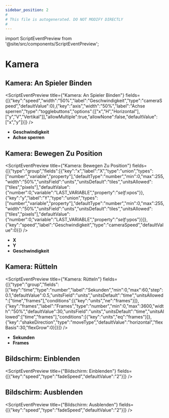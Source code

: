 ```yaml
---
sidebar_position: 2
#
# This file is autogenerated. DO NOT MODIFY DIRECTLY
#
---
```


import ScriptEventPreview from '@site/src/components/ScriptEventPreview';

# Kamera

## Kamera: An Spieler Binden
<ScriptEventPreview title={"Kamera: An Spieler Binden"} fields={[{"key":"speed","width":"50%","label":"Geschwindigkeit","type":"cameraSpeed","defaultValue":0},{"key":"axis","width":"50%","label":"Achse sperren","type":"togglebuttons","options":[["x","H","Horizontal"],["y","V","Vertikal"]],"allowMultiple":true,"allowNone":false,"defaultValue":["x","y"]}]} />

- **Geschwindigkeit**  
- **Achse sperren**  

## Kamera: Bewegen Zu Position
<ScriptEventPreview title={"Kamera: Bewegen Zu Position"} fields={[{"type":"group","fields":[{"key":"x","label":"X","type":"union","types":["number","variable","property"],"defaultType":"number","min":0,"max":255,"width":"50%","unitsField":"units","unitsDefault":"tiles","unitsAllowed":["tiles","pixels"],"defaultValue":{"number":0,"variable":"LAST_VARIABLE","property":"$self$:xpos"}},{"key":"y","label":"Y","type":"union","types":["number","variable","property"],"defaultType":"number","min":0,"max":255,"width":"50%","unitsField":"units","unitsDefault":"tiles","unitsAllowed":["tiles","pixels"],"defaultValue":{"number":0,"variable":"LAST_VARIABLE","property":"$self$:ypos"}}]},{"key":"speed","label":"Geschwindigkeit","type":"cameraSpeed","defaultValue":0}]} />

- **X**  
- **Y**  
- **Geschwindigkeit**  

## Kamera: Rütteln
<ScriptEventPreview title={"Kamera: Rütteln"} fields={[{"type":"group","fields":[{"key":"time","type":"number","label":"Sekunden","min":0,"max":60,"step":0.1,"defaultValue":0.5,"unitsField":"units","unitsDefault":"time","unitsAllowed":["time","frames"],"conditions":[{"key":"units","ne":"frames"}]},{"key":"frames","label":"Frames","type":"number","min":0,"max":3600,"width":"50%","defaultValue":30,"unitsField":"units","unitsDefault":"time","unitsAllowed":["time","frames"],"conditions":[{"key":"units","eq":"frames"}]},{"key":"shakeDirection","type":"moveType","defaultValue":"horizontal","flexBasis":30,"flexGrow":0}]}]} />

- **Sekunden**  
- **Frames**  

## Bildschirm: Einblenden
<ScriptEventPreview title={"Bildschirm: Einblenden"} fields={[{"key":"speed","type":"fadeSpeed","defaultValue":"2"}]} />


## Bildschirm: Ausblenden
<ScriptEventPreview title={"Bildschirm: Ausblenden"} fields={[{"key":"speed","type":"fadeSpeed","defaultValue":"2"}]} />


